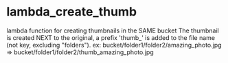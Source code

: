 # lambda_create_thumb
lambda function for creating thumbnails in the SAME bucket
The thumbnail is created NEXT to the original, a prefix 'thumb_' is added to the file name 
(not key, excluding "folders").
ex: bucket/folder1/folder2/amazing_photo.jpg => bucket/folder1/folder2/thumb_amazing_photo.jpg

